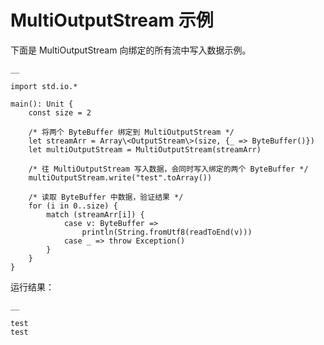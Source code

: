 
# MultiOutputStream 示例

下面是 MultiOutputStream 向绑定的所有流中写入数据示例。
    
    __
    
    import std.io.*
    
    main(): Unit {
        const size = 2
    
        /* 将两个 ByteBuffer 绑定到 MultiOutputStream */
        let streamArr = Array\<OutputStream\>(size, {_ => ByteBuffer()})
        let multiOutputStream = MultiOutputStream(streamArr)
    
        /* 往 MultiOutputStream 写入数据，会同时写入绑定的两个 ByteBuffer */
        multiOutputStream.write("test".toArray())
    
        /* 读取 ByteBuffer 中数据，验证结果 */
        for (i in 0..size) {
            match (streamArr[i]) {
                case v: ByteBuffer =>
                    println(String.fromUtf8(readToEnd(v)))
                case _ => throw Exception()
            }
        }
    }
    
运行结果：
    
    __
    
    test
    test